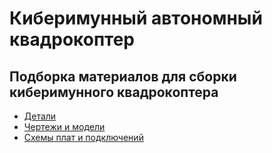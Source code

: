 # Киберимунный автономный квадрокоптер

## Подборка материалов для сборки киберимунного квадрокоптера

* [Детали](PARTS_LIST.md)
* [Чертежи и модели](./parts/SCHEMATICS.md)
* [Схемы плат и подключений](./schematics/)